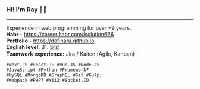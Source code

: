 ### Hi! I'm Ray 👋✨
***

Experience in web programming for over +9 years.
<br />
**Habr** - https://career.habr.com/isolution666
<br />
**Portfolio** - https://definaru.github.io
<br />
**English level:**  B1. 🇺🇸
<br />
**Teamwork experience:**  Jira / Kaiten (Agile, Kanban) 
```
#Next.JS #React.JS #Vue.JS #Node.JS
#JavaScript #Python #Framework7
#MySQL #MongoDB #GraphQL #Git #Gulp,
#Webpack #PHP7 #Yii2 #Socket.IO
```
